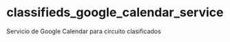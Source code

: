 classifieds_google_calendar_service
===================================

Servicio de Google Calendar para circuito clasificados